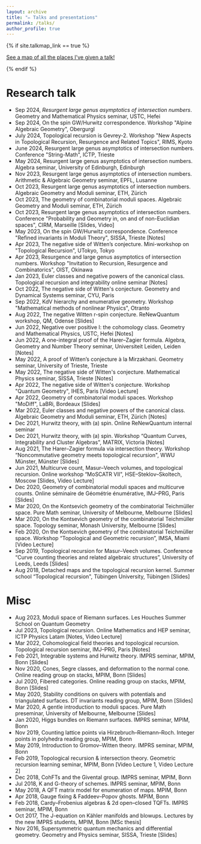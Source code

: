```yaml
---
layout: archive
title: "✏️ Talks and presentations"
permalink: /talks/
author_profile: true
---
```


{% if site.talkmap_link == true %}

<p style="text-decoration:underline;"><a href="/talkmap.html">See a map of all the places I've given a talk!</a></p>

{% endif %}

<!-- {% for post in site.talks reversed %}
  {% include archive-single-talk.html %}
{% endfor %} -->

Research talk
======

* Sep 2024, *Resurgent large genus asymptotics of intersection numbers*. Geometry and Mathematical Physics seminar, USTC, Hefei
* Sep 2024, On the spin GW/Hurwitz correspondence. Workshop "Alpine Algebraic Geometry", Obergurgl
* July 2024, Topological recursion is Gevrey-2. Workshop "New Aspects in Topological Recursion, Resurgence and Related Topics", RIMS, Kyoto
* June 2024, Resurgent large genus asymptotics of intersection numbers. Conference "String-Math", ICTP, Trieste
* May 2024, Resurgent large genus asymptotics of intersection numbers. Algebra seminar, University of Edinburgh, Edinburgh
* Nov 2023, Resurgent large genus asymptotics of intersection numbers. Arithmetic & Algebraic Geometry seminar, EPFL, Lusanne
* Oct 2023, Resurgent large genus asymptotics of intersection numbers. Algebraic Geometry and Moduli seminar, ETH, Zürich
* Oct 2023, The geometry of combinatorial moduli spaces. Algebraic Geometry and Moduli seminar, ETH, Zürich
* Oct 2023, Resurgent large genus asymptotics of intersection numbers. Conference "Probability and Geometry in, on and of non-Euclidian spaces", CIRM, Marseille \[Slides, Video\]
* May 2023, On the spin GW/Hurwitz correspondence. Conference "Refined invariants in Moduli Theory", SISSA, Trieste \[Notes\]
* Apr 2023, The negative side of Witten’s conjecture. Mini-workshop on "Topological Recursion", UTokyo, Tokyo
* Apr 2023, Resurgence and large genus asymptotics of intersection numbers.  Workshop "Invitation to Recursion, Resurgence and Combinatorics", OIST, Okinawa
* Jan 2023, Euler classes and negative powers of the canonical class. Topological recursion and integrability online seminar \[Notes\]
* Oct 2022, The negative side of Witten's conjecture. Geometry and Dynamical Systems seminar, CYU, Paris
* Sep 2022, KdV hierarchy and enumerative geometry. Workshop "Mathematical methods of nonlinear Physics", Otranto
* Aug 2022, The negative Witten r-spin conjecture. ReNewQuantum workshop, QM, Odense \[Slides\]
* Jun 2022, Negative over positive I: the cohomology class. Geometry and Mathematical Physics, USTC, Hefei \[Notes\]
* Jun 2022, A one-integral proof of the Harer–Zagier formula. Algebra, Geometry and Number Theory seminar, Universiteit Leiden, Leiden \[Notes\]
* May 2022, A proof of Witten’s conjecture à la Mirzakhani. Geometry seminar, University of Trieste, Trieste
* May 2022, The negative side of Witten's conjecture. Mathematical Physics seminar, SISSA, Trieste \[Notes\]
* Apr 2022, The negative side of Witten's conjecture. Workshop "Quantum Geometry", IHES, Paris \[Video Lecture\]
* Apr 2022, Geometry of combinatorial moduli spaces. Workshop "MoDiff", LaBRi, Bordeaux \[Slides\]
* Mar 2022, Euler classes and negative powers of the canonical class. Algebraic Geometry and Moduli seminar, ETH, Zürich \[Notes\]
* Dec 2021, Hurwitz theory, with (a) spin. Online ReNewQuantum internal seminar
* Dec 2021, Hurwitz theory, with (a) spin. Workshop “Quantum Curves, Integrability and Cluster Algebras", MATRIX, Victoria \[Notes\]
* Aug 2021, The Harer–Zagier formula via intersection theory. Workshop “Noncommutative geometry meets topological recursion", WWU Münster, Münster \[Slides\]
* Jun 2021, Multicurve count, Masur–Veech volumes, and topological recursion. Online workshop “MoSCATR VII", HSE–Steklov–Skoltech, Moscow \[Slides, Video Lecture\]
* Dec 2020, Geometry of combinatorial moduli spaces and multicurve counts. Online séminaire de Géométrie énumérative, IMJ–PRG, Paris \[Slides\]
* Mar 2020, On the Kontsevich geometry of the combinatorial Teichmüller space. Pure Math seminar, University of Melbourne, Melbourne \[Slides\]
* Mar 2020, On the Kontsevich geometry of the combinatorial Teichmüller space. Topology seminar, Monash University, Melbourne \[Slides\]
* Feb 2020, On the Kontsevich geometry of the combinatorial Teichmüller space. Workshop “Topological and Geometric recursion”, IMSA, Miami \[Video Lecture\]
* Sep 2019, Topological recursion for Masur–Veech volumes. Conference “Curve counting theories and related algebraic structures”, University of Leeds, Leeds \[Slides\]
* Aug 2018, Detached maps and the topological recursion kernel. Summer school “Topological recursion", Tübingen University, Tübingen \[Slides\]

Misc
======
* Aug 2023, Moduli space of Riemann surfaces. Les Houches Summer School on Quantum Geometry
* Jul 2023, Topological recursion. Online Mathematics and HEP seminar, ICTP Physics Latam \[Notes, Video Lecture\]
* Mar 2022, Cohomological field theories and topological recursion.  Topological recursion seminar, IMJ–PRG, Paris \[Notes\]
* Feb 2021, Integrable systems and Hurwitz theory. IMPRS seminar, MPIM, Bonn \[Slides\]
* Nov 2020, Cones, Segre classes, and deformation to the normal cone. Online reading group on stacks, MPIM, Bonn \[Slides\]
* Jul 2020, Fibered categories. Online reading group on stacks, MPIM, Bonn \[Slides\]
* May 2020, Stability conditions on quivers with potentials and triangulated surfaces. DT invariants reading group, MPIM, Bonn \[Slides\]
* Mar 2020, A gentle introduction to moduli spaces. Pure Math preseminar, University of Melbourne, Melbourne \[Slides\]
* Jan 2020, Higgs bundles on Riemann surfaces. IMPRS seminar, MPIM, Bonn
* Nov 2019, Counting lattice points via Hirzebruch–Riemann–Roch. Integer points in polyhedra reading group, MPIM, Bonn
* May 2019, Introduction to Gromov–Witten theory. IMPRS seminar, MPIM, Bonn
* Feb 2019, Topological recursion & intersection theory. Geometric recursion learning seminar, MPIM, Bonn \[Video Lecture 1, Video Lecture 2\]
* Dec 2018, CohFTs and the Givental group. IMPRS seminar, MPIM, Bonn
* Jul 2018, K and G-theory of schemes. IMPRS seminar, MPIM, Bonn
* May 2018, A QFT matrix model for enumeration of maps. MPIM, Bonn
* Apr 2018, Gauge fixing & Faddeev–Popov ghosts. MPIM, Bonn
* Feb 2018, Cardy–Frobenius algebras & 2d open–closed TQFTs. IMPRS seminar, MPIM, Bonn
* Oct 2017, The J-equation on Kähler manifolds and blowups. Lectures by the new IMPRS students, MPIM, Bonn \[MSc thesis\]
* Nov 2016, Supersymmetric quantum mechanics and differential geometry. Geometry and Physics seminar, SISSA, Trieste \[Slides\]